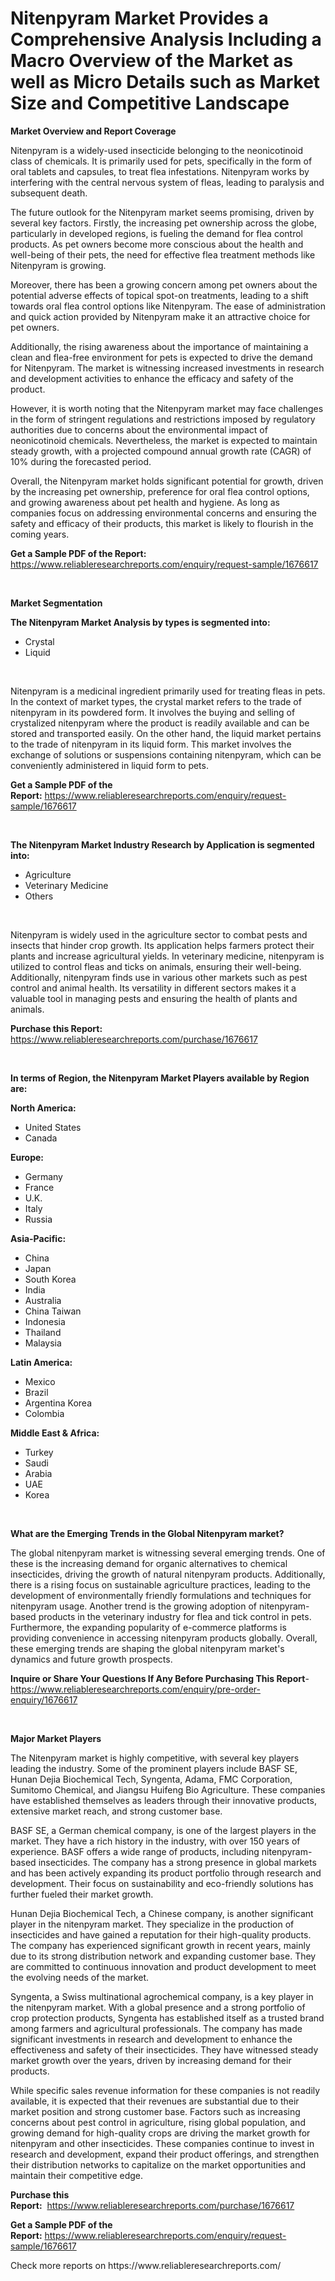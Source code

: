 <p><h1>Nitenpyram Market Provides a Comprehensive Analysis Including a Macro Overview of the Market as well as Micro Details such as Market Size and Competitive Landscape</h1></p><p><strong>Market Overview and Report Coverage</strong></p>
<p><p>Nitenpyram is a widely-used insecticide belonging to the neonicotinoid class of chemicals. It is primarily used for pets, specifically in the form of oral tablets and capsules, to treat flea infestations. Nitenpyram works by interfering with the central nervous system of fleas, leading to paralysis and subsequent death.</p><p>The future outlook for the Nitenpyram market seems promising, driven by several key factors. Firstly, the increasing pet ownership across the globe, particularly in developed regions, is fueling the demand for flea control products. As pet owners become more conscious about the health and well-being of their pets, the need for effective flea treatment methods like Nitenpyram is growing.</p><p>Moreover, there has been a growing concern among pet owners about the potential adverse effects of topical spot-on treatments, leading to a shift towards oral flea control options like Nitenpyram. The ease of administration and quick action provided by Nitenpyram make it an attractive choice for pet owners.</p><p>Additionally, the rising awareness about the importance of maintaining a clean and flea-free environment for pets is expected to drive the demand for Nitenpyram. The market is witnessing increased investments in research and development activities to enhance the efficacy and safety of the product.</p><p>However, it is worth noting that the Nitenpyram market may face challenges in the form of stringent regulations and restrictions imposed by regulatory authorities due to concerns about the environmental impact of neonicotinoid chemicals. Nevertheless, the market is expected to maintain steady growth, with a projected compound annual growth rate (CAGR) of 10% during the forecasted period.</p><p>Overall, the Nitenpyram market holds significant potential for growth, driven by the increasing pet ownership, preference for oral flea control options, and growing awareness about pet health and hygiene. As long as companies focus on addressing environmental concerns and ensuring the safety and efficacy of their products, this market is likely to flourish in the coming years.</p></p>
<p><strong>Get a Sample PDF of the Report:</strong> <a href="https://www.reliableresearchreports.com/enquiry/request-sample/1676617">https://www.reliableresearchreports.com/enquiry/request-sample/1676617</a></p>
<p>&nbsp;</p>
<p><strong>Market Segmentation</strong></p>
<p><strong>The Nitenpyram Market Analysis by types is segmented into:</strong></p>
<p><ul><li>Crystal</li><li>Liquid</li></ul></p>
<p>&nbsp;</p>
<p><p>Nitenpyram is a medicinal ingredient primarily used for treating fleas in pets. In the context of market types, the crystal market refers to the trade of nitenpyram in its powdered form. It involves the buying and selling of crystalized nitenpyram where the product is readily available and can be stored and transported easily. On the other hand, the liquid market pertains to the trade of nitenpyram in its liquid form. This market involves the exchange of solutions or suspensions containing nitenpyram, which can be conveniently administered in liquid form to pets.</p></p>
<p><strong>Get a Sample PDF of the Report:</strong>&nbsp;<a href="https://www.reliableresearchreports.com/enquiry/request-sample/1676617">https://www.reliableresearchreports.com/enquiry/request-sample/1676617</a></p>
<p>&nbsp;</p>
<p><strong>The Nitenpyram Market Industry Research by Application is segmented into:</strong></p>
<p><ul><li>Agriculture</li><li>Veterinary Medicine</li><li>Others</li></ul></p>
<p>&nbsp;</p>
<p><p>Nitenpyram is widely used in the agriculture sector to combat pests and insects that hinder crop growth. Its application helps farmers protect their plants and increase agricultural yields. In veterinary medicine, nitenpyram is utilized to control fleas and ticks on animals, ensuring their well-being. Additionally, nitenpyram finds use in various other markets such as pest control and animal health. Its versatility in different sectors makes it a valuable tool in managing pests and ensuring the health of plants and animals.</p></p>
<p><strong>Purchase this Report:</strong>&nbsp; <a href="https://www.reliableresearchreports.com/purchase/1676617">https://www.reliableresearchreports.com/purchase/1676617</a></p>
<p>&nbsp;</p>
<p><strong>In terms of Region, the Nitenpyram Market Players available by Region are:</strong></p>
<p>
    <p> <strong> North America: </strong>
        <ul>
            <li>United States</li>
            <li>Canada</li>
        </ul>
        </p> 
    <p> <strong> Europe: </strong>
        <ul>
            <li>Germany</li>
            <li>France</li>
            <li>U.K.</li>
            <li>Italy</li>
            <li>Russia</li>
        </ul>
        </p> 
    <p> <strong> Asia-Pacific: </strong>
        <ul>
            <li>China</li>
            <li>Japan</li>
            <li>South Korea</li>
            <li>India</li>
            <li>Australia</li>
            <li>China Taiwan</li>
            <li>Indonesia</li>
            <li>Thailand</li>
            <li>Malaysia</li>
        </ul>
        </p> 
    <p> <strong> Latin America: </strong>
        <ul>
            <li>Mexico</li>
            <li>Brazil</li>
            <li>Argentina Korea</li>
            <li>Colombia</li>
        </ul>
        </p> 
    <p> <strong> Middle East & Africa: </strong>
        <ul>
            <li>Turkey</li>
            <li>Saudi</li>
            <li>Arabia</li>
            <li>UAE</li>
            <li>Korea</li>
        </ul>
    </p>
    </p>
<p>&nbsp;</p>
<p><strong>What are the Emerging Trends in the Global Nitenpyram market?</strong></p>
<p><p>The global nitenpyram market is witnessing several emerging trends. One of these is the increasing demand for organic alternatives to chemical insecticides, driving the growth of natural nitenpyram products. Additionally, there is a rising focus on sustainable agriculture practices, leading to the development of environmentally friendly formulations and techniques for nitenpyram usage. Another trend is the growing adoption of nitenpyram-based products in the veterinary industry for flea and tick control in pets. Furthermore, the expanding popularity of e-commerce platforms is providing convenience in accessing nitenpyram products globally. Overall, these emerging trends are shaping the global nitenpyram market's dynamics and future growth prospects.</p></p>
<p><strong>Inquire or Share Your Questions If Any Before Purchasing This Report</strong>- <a href="https://www.reliableresearchreports.com/enquiry/pre-order-enquiry/1676617">https://www.reliableresearchreports.com/enquiry/pre-order-enquiry/1676617</a></p>
<p>&nbsp;</p>
<p><strong>Major Market Players</strong></p>
<p><p>The Nitenpyram market is highly competitive, with several key players leading the industry. Some of the prominent players include BASF SE, Hunan Dejia Biochemical Tech, Syngenta, Adama, FMC Corporation, Sumitomo Chemical, and Jiangsu Huifeng Bio Agriculture. These companies have established themselves as leaders through their innovative products, extensive market reach, and strong customer base.</p><p>BASF SE, a German chemical company, is one of the largest players in the market. They have a rich history in the industry, with over 150 years of experience. BASF offers a wide range of products, including nitenpyram-based insecticides. The company has a strong presence in global markets and has been actively expanding its product portfolio through research and development. Their focus on sustainability and eco-friendly solutions has further fueled their market growth.</p><p>Hunan Dejia Biochemical Tech, a Chinese company, is another significant player in the nitenpyram market. They specialize in the production of insecticides and have gained a reputation for their high-quality products. The company has experienced significant growth in recent years, mainly due to its strong distribution network and expanding customer base. They are committed to continuous innovation and product development to meet the evolving needs of the market.</p><p>Syngenta, a Swiss multinational agrochemical company, is a key player in the nitenpyram market. With a global presence and a strong portfolio of crop protection products, Syngenta has established itself as a trusted brand among farmers and agricultural professionals. The company has made significant investments in research and development to enhance the effectiveness and safety of their insecticides. They have witnessed steady market growth over the years, driven by increasing demand for their products.</p><p>While specific sales revenue information for these companies is not readily available, it is expected that their revenues are substantial due to their market position and strong customer base. Factors such as increasing concerns about pest control in agriculture, rising global population, and growing demand for high-quality crops are driving the market growth for nitenpyram and other insecticides. These companies continue to invest in research and development, expand their product offerings, and strengthen their distribution networks to capitalize on the market opportunities and maintain their competitive edge.</p></p>
<p><strong>Purchase this Report:</strong>&nbsp;&nbsp;<a href="https://www.reliableresearchreports.com/purchase/1676617">https://www.reliableresearchreports.com/purchase/1676617</a></p>
<p></p>
<p><strong>Get a Sample PDF of the Report:</strong>&nbsp;<a href="https://www.reliableresearchreports.com/enquiry/request-sample/1676617">https://www.reliableresearchreports.com/enquiry/request-sample/1676617</a></p>
<p>Check more reports on https://www.reliableresearchreports.com/</p>